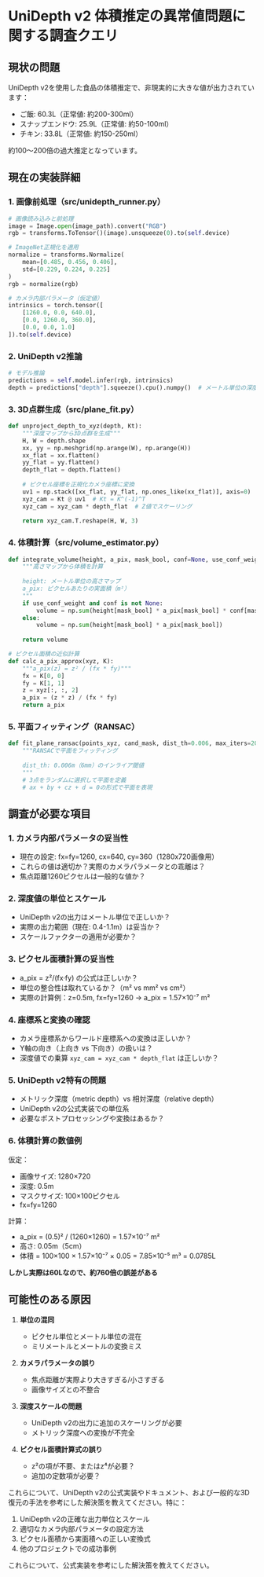 # UniDepth v2 体積推定の異常値問題に関する調査クエリ

## 現状の問題
UniDepth v2を使用した食品の体積推定で、非現実的に大きな値が出力されています：
- ご飯: 60.3L（正常値: 約200-300ml）
- スナップエンドウ: 25.9L（正常値: 約50-100ml）  
- チキン: 33.8L（正常値: 約150-250ml）

約100〜200倍の過大推定となっています。

## 現在の実装詳細

### 1. 画像前処理（src/unidepth_runner.py）
```python
# 画像読み込みと前処理
image = Image.open(image_path).convert("RGB")
rgb = transforms.ToTensor()(image).unsqueeze(0).to(self.device)

# ImageNet正規化を適用
normalize = transforms.Normalize(
    mean=[0.485, 0.456, 0.406],
    std=[0.229, 0.224, 0.225]
)
rgb = normalize(rgb)

# カメラ内部パラメータ（仮定値）
intrinsics = torch.tensor([
    [1260.0, 0.0, 640.0],
    [0.0, 1260.0, 360.0],
    [0.0, 0.0, 1.0]
]).to(self.device)
```

### 2. UniDepth v2推論
```python
# モデル推論
predictions = self.model.infer(rgb, intrinsics)
depth = predictions["depth"].squeeze().cpu().numpy()  # メートル単位の深度マップ
```

### 3. 3D点群生成（src/plane_fit.py）
```python
def unproject_depth_to_xyz(depth, Kt):
    """深度マップから3D点群を生成"""
    H, W = depth.shape
    xx, yy = np.meshgrid(np.arange(W), np.arange(H))
    xx_flat = xx.flatten()
    yy_flat = yy.flatten()
    depth_flat = depth.flatten()
    
    # ピクセル座標を正規化カメラ座標に変換
    uv1 = np.stack([xx_flat, yy_flat, np.ones_like(xx_flat)], axis=0)  # (3, N)
    xyz_cam = Kt @ uv1  # Kt = K^(-1)^T
    xyz_cam = xyz_cam * depth_flat  # Z値でスケーリング
    
    return xyz_cam.T.reshape(H, W, 3)
```

### 4. 体積計算（src/volume_estimator.py）
```python
def integrate_volume(height, a_pix, mask_bool, conf=None, use_conf_weight=False):
    """高さマップから体積を計算
    
    height: メートル単位の高さマップ
    a_pix: ピクセルあたりの実面積（m²）
    """
    if use_conf_weight and conf is not None:
        volume = np.sum(height[mask_bool] * a_pix[mask_bool] * conf[mask_bool])
    else:
        volume = np.sum(height[mask_bool] * a_pix[mask_bool])
    
    return volume

# ピクセル面積の近似計算
def calc_a_pix_approx(xyz, K):
    """a_pix(z) = z² / (fx * fy)"""
    fx = K[0, 0]
    fy = K[1, 1]
    z = xyz[:, :, 2]
    a_pix = (z * z) / (fx * fy)
    return a_pix
```

### 5. 平面フィッティング（RANSAC）
```python
def fit_plane_ransac(points_xyz, cand_mask, dist_th=0.006, max_iters=2000):
    """RANSACで平面をフィッティング
    
    dist_th: 0.006m（6mm）のインライア閾値
    """
    # 3点をランダムに選択して平面を定義
    # ax + by + cz + d = 0の形式で平面を表現
```

## 調査が必要な項目

### 1. **カメラ内部パラメータの妥当性**
- 現在の設定: fx=fy=1260, cx=640, cy=360（1280x720画像用）
- これらの値は適切か？実際のカメラパラメータとの乖離は？
- 焦点距離1260ピクセルは一般的な値か？

### 2. **深度値の単位とスケール**
- UniDepth v2の出力はメートル単位で正しいか？
- 実際の出力範囲（現在: 0.4-1.1m）は妥当か？
- スケールファクターの適用が必要か？

### 3. **ピクセル面積計算の妥当性**
- a_pix = z²/(fx·fy) の公式は正しいか？
- 単位の整合性は取れているか？（m² vs mm² vs cm²）
- 実際の計算例：z=0.5m, fx=fy=1260 → a_pix = 1.57×10⁻⁷ m²

### 4. **座標系と変換の確認**
- カメラ座標系からワールド座標系への変換は正しいか？
- Y軸の向き（上向き vs 下向き）の扱いは？
- 深度値での乗算 `xyz_cam = xyz_cam * depth_flat` は正しいか？

### 5. **UniDepth v2特有の問題**
- メトリック深度（metric depth）vs 相対深度（relative depth）
- UniDepth v2の公式実装での単位系
- 必要なポストプロセッシングや変換はあるか？

### 6. **体積計算の数値例**
仮定：
- 画像サイズ: 1280×720
- 深度: 0.5m
- マスクサイズ: 100×100ピクセル
- fx=fy=1260

計算：
- a_pix = (0.5)² / (1260×1260) = 1.57×10⁻⁷ m²
- 高さ: 0.05m（5cm）
- 体積 = 100×100 × 1.57×10⁻⁷ × 0.05 = 7.85×10⁻⁵ m³ = 0.0785L

**しかし実際は60Lなので、約760倍の誤差がある**

## 可能性のある原因

1. **単位の混同**
   - ピクセル単位とメートル単位の混在
   - ミリメートルとメートルの変換ミス

2. **カメラパラメータの誤り**
   - 焦点距離が実際より大きすぎる/小さすぎる
   - 画像サイズとの不整合

3. **深度スケールの問題**
   - UniDepth v2の出力に追加のスケーリングが必要
   - メトリック深度への変換が不完全

4. **ピクセル面積計算式の誤り**
   - z²の項が不要、またはz⁴が必要？
   - 追加の定数項が必要？

これらについて、UniDepth v2の公式実装やドキュメント、および一般的な3D復元の手法を参考にした解決策を教えてください。特に：
1. UniDepth v2の正確な出力単位とスケール
2. 適切なカメラ内部パラメータの設定方法
3. ピクセル面積から実面積への正しい変換式
4. 他のプロジェクトでの成功事例

これらについて、公式実装を参考にした解決策を教えてください。